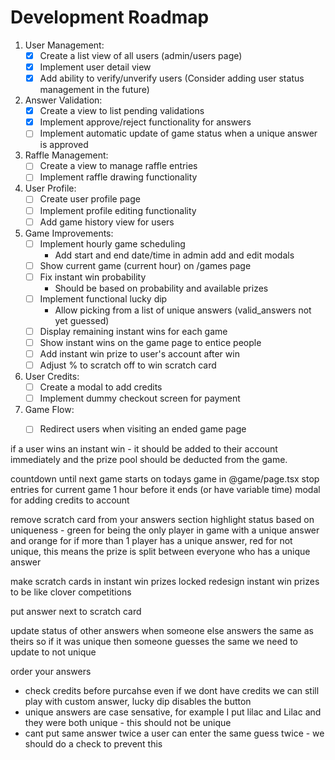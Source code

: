 # Development Roadmap

1. User Management:
   - [x] Create a list view of all users (admin/users page)
   - [x] Implement user detail view
   - [x] Add ability to verify/unverify users (Consider adding user status management in the future)

2. Answer Validation:
   - [x] Create a view to list pending validations
   - [x] Implement approve/reject functionality for answers
   - [ ] Implement automatic update of game status when a unique answer is approved

3. Raffle Management:
   - [ ] Create a view to manage raffle entries
   - [ ] Implement raffle drawing functionality

4. User Profile:
   - [ ] Create user profile page
   - [ ] Implement profile editing functionality
   - [ ] Add game history view for users

5. Game Improvements:
   - [ ] Implement hourly game scheduling
     - Add start and end date/time in admin add and edit modals
   - [ ] Show current game (current hour) on /games page
   - [ ] Fix instant win probability
     - Should be based on probability and available prizes
   - [ ] Implement functional lucky dip
     - Allow picking from a list of unique answers (valid_answers not yet guessed)
   - [ ] Display remaining instant wins for each game
   - [ ] Show instant wins on the game page to entice people
   - [ ] Add instant win prize to user's account after win
   - [ ] Adjust % to scratch off to win scratch card

6. User Credits:
   - [ ] Create a modal to add credits
   - [ ] Implement dummy checkout screen for payment

7. Game Flow:
   - [ ] Redirect users when visiting an ended game page



if a user wins an instant win - it should be added to their account immediately and the prize pool should be deducted from the game.

countdown until next game starts on todays game in @game/page.tsx
stop entries for current game 1 hour before it ends (or have variable time)
modal for adding credits to account



remove scratch card from your answers section
highlight status based on uniqueness - green for being the only player in game with a unique answer and orange for if more than 1 player has a unique answer, red for not unique, this means the prize is split between everyone who has a unique answer

make scratch cards in instant win prizes locked
redesign instant win prizes to be like clover competitions

put answer next to scratch card


update status of other answers when someone else  answers the same as theirs so if it was unique then someone guesses the same we need to update to not unique 

order your answers 

- check credits before purcahse
    even if we dont have credits we can still play with custom answer, lucky dip disables the button
- unique answers are case sensative, for example I put lilac and Lilac and they were both unique - this should not be unique
- cant put same answer twice
    a user can enter the same guess twice - we should do a check to prevent this